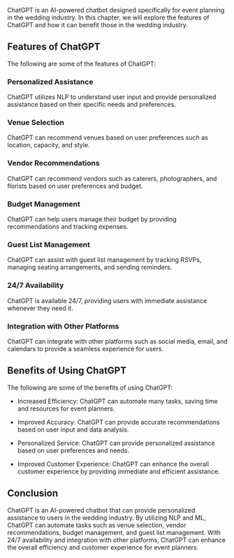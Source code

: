 

ChatGPT is an AI-powered chatbot designed specifically for event planning in the wedding industry. In this chapter, we will explore the features of ChatGPT and how it can benefit those in the wedding industry.

Features of ChatGPT
-------------------

The following are some of the features of ChatGPT:

### Personalized Assistance

ChatGPT utilizes NLP to understand user input and provide personalized assistance based on their specific needs and preferences.

### Venue Selection

ChatGPT can recommend venues based on user preferences such as location, capacity, and style.

### Vendor Recommendations

ChatGPT can recommend vendors such as caterers, photographers, and florists based on user preferences and budget.

### Budget Management

ChatGPT can help users manage their budget by providing recommendations and tracking expenses.

### Guest List Management

ChatGPT can assist with guest list management by tracking RSVPs, managing seating arrangements, and sending reminders.

### 24/7 Availability

ChatGPT is available 24/7, providing users with immediate assistance whenever they need it.

### Integration with Other Platforms

ChatGPT can integrate with other platforms such as social media, email, and calendars to provide a seamless experience for users.

Benefits of Using ChatGPT
-------------------------

The following are some of the benefits of using ChatGPT:

* Increased Efficiency: ChatGPT can automate many tasks, saving time and resources for event planners.

* Improved Accuracy: ChatGPT can provide accurate recommendations based on user input and data analysis.

* Personalized Service: ChatGPT can provide personalized assistance based on user preferences and needs.

* Improved Customer Experience: ChatGPT can enhance the overall customer experience by providing immediate and efficient assistance.

Conclusion
----------

ChatGPT is an AI-powered chatbot that can provide personalized assistance to users in the wedding industry. By utilizing NLP and ML, ChatGPT can automate tasks such as venue selection, vendor recommendations, budget management, and guest list management. With 24/7 availability and integration with other platforms, ChatGPT can enhance the overall efficiency and customer experience for event planners.



